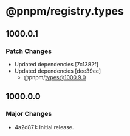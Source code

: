 # @pnpm/registry.types

## 1000.0.1

### Patch Changes

- Updated dependencies [7c1382f]
- Updated dependencies [dee39ec]
  - @pnpm/types@1000.9.0

## 1000.0.0

### Major Changes

- 4a2d871: Initial release.
